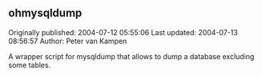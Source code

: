 ## ohmysqldump

Originally published: 2004-07-12 05:55:06
Last updated: 2004-07-13 08:56:57
Author: Peter van Kampen

A wrapper script for mysqldump that allows to dump a database excluding some tables.